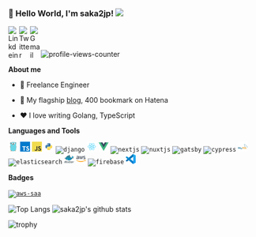 ### 👋 Hello World, I'm saka2jp!  <img src="https://github.com/TheDudeThatCode/TheDudeThatCode/blob/master/Assets/Earth.gif" width="24px">

<a target="_blank" href="https://www.linkedin.com/in/saka2jp/">
  <img align="left" alt="Linkdein" width="22px" src="https://cdn.jsdelivr.net/npm/simple-icons@v3/icons/linkedin.svg" />
</a>
<a target="_blank" href="https://twitter.com/saka2jp">
  <img align="left" alt="Twitter" width="22px" src="https://cdn.jsdelivr.net/npm/simple-icons@v3/icons/twitter.svg" />
</a>
<a target="_blank" href="mailto:saka2jp@gmail.com">
  <img align="left" alt="Gmail" width="22px" src="https://cdn.jsdelivr.net/npm/simple-icons@v3/icons/gmail.svg" />
</a>
<br/>
<br/>
<p align="left"> <img alt="profile-views-counter" src="https://komarev.com/ghpvc/?username=saka2jp&label=Profile%20views&color=blue&style=flat"/> </p>

**About me**

- 💼 Freelance Engineer

- 📝 My flagship [blog](https://jumpyoshim.hatenablog.com/entry/how-to-implement-python-code-with-high-maintainability-and-readability), 400 bookmark on Hatena

- ❤️ I love writing Golang, TypeScript

**Languages and Tools**

<code><img height="20" alt="go" src="https://raw.githubusercontent.com/devicons/devicon/master/icons/go/go-original.svg"></code>
<code><img height="20" alt="typescript" src="https://raw.githubusercontent.com/github/explore/80688e429a7d4ef2fca1e82350fe8e3517d3494d/topics/typescript/typescript.png"></code>
<code><img height="20" alt="javascript" src="https://raw.githubusercontent.com/github/explore/80688e429a7d4ef2fca1e82350fe8e3517d3494d/topics/javascript/javascript.png"></code>
<code><img height="20" alt="python" src="https://raw.githubusercontent.com/github/explore/80688e429a7d4ef2fca1e82350fe8e3517d3494d/topics/python/python.png"></code>
<code><img height="20" alt="django" src="https://cdn.worldvectorlogo.com/logos/django.svg"></code>
<code><img height="20" alt="react" src="https://raw.githubusercontent.com/github/explore/80688e429a7d4ef2fca1e82350fe8e3517d3494d/topics/react/react.png"></code>
<code><img height="20" alt="vue" src="https://raw.githubusercontent.com/github/explore/80688e429a7d4ef2fca1e82350fe8e3517d3494d/topics/vue/vue.png"></code>
<code><img height="20" width="20" alt="nextjs" src="https://cdn.worldvectorlogo.com/logos/nextjs-2.svg"></code>
<code><img height="20" alt="nuxtjs" src="https://www.vectorlogo.zone/logos/nuxtjs/nuxtjs-icon.svg"></code>
<code><img height="20" alt="gatsby" src="https://www.vectorlogo.zone/logos/gatsbyjs/gatsbyjs-icon.svg"></code>
<code><img height="20" alt="cypress" src="https://raw.githubusercontent.com/simple-icons/simple-icons/6e46ec1fc23b60c8fd0d2f2ff46db82e16dbd75f/icons/cypress.svg"></code>
<code><img height="20" alt="mysql" src="https://raw.githubusercontent.com/devicons/devicon/master/icons/mysql/mysql-original-wordmark.svg"></code>
<code><img height="20" alt="elasticsearch" src="https://www.vectorlogo.zone/logos/elastic/elastic-icon.svg"></code>
<code><img height="20" alt="docker" src="https://raw.githubusercontent.com/devicons/devicon/master/icons/docker/docker-original-wordmark.svg"></code>
<code><img height="20" alt="aws" src="https://raw.githubusercontent.com/devicons/devicon/master/icons/amazonwebservices/amazonwebservices-original-wordmark.svg"></code>
<code><img height="20" alt="firebase" src="https://www.vectorlogo.zone/logos/firebase/firebase-icon.svg"></code>
<code><img height="20" alt="visual-studio-code" src="https://raw.githubusercontent.com/github/explore/80688e429a7d4ef2fca1e82350fe8e3517d3494d/topics/visual-studio-code/visual-studio-code.png"></code>

**Badges**

<a href="https://www.credly.com/badges/8a783bd7-251c-4fb0-bd3b-7d7322e1d823/public_url"> <code><img height="20" alt="aws-saa" src="https://images.credly.com/size/110x110/images/0e284c3f-5164-4b21-8660-0d84737941bc/image.png"></code></a>


![Top Langs](https://github-readme-stats-saka2jp.vercel.app/api/top-langs/?username=saka2jp&hide=html,ruby,css&layout=compact&theme=tokyonight&cache_seconds=43200)
![saka2jp's github stats](https://github-readme-stats-saka2jp.vercel.app/api?username=saka2jp&count_private=true&show_icons=true&hide_title=true&theme=tokyonight&cache_seconds=43200&card_width=400)

![trophy](https://github-profile-trophy.vercel.app/?username=saka2jp&theme=tokyonight&row=1&column=7)

